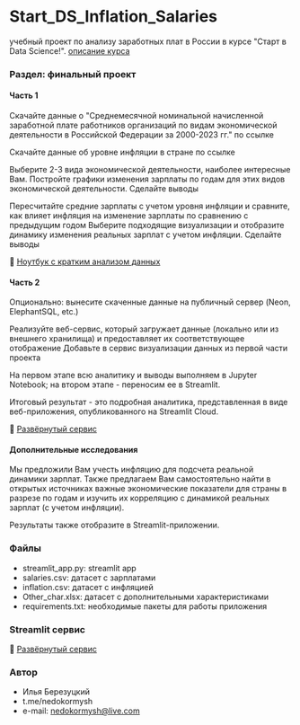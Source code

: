 # Start_DS_Inflation_Salaries
учебный проект по анализу заработных плат в России в курсе "Старт в Data Science!".
[описание курса](https://stepik.org/course/194633/info)

### Раздел: финальный проект

#### Часть 1
Скачайте данные о "Среднемесячной номинальной начисленной заработной плате работников организаций по видам экономической деятельности в Российской Федерации за 2000-2023 гг." по ссылке

Скачайте данные об уровне инфляции в стране по ссылке

Выберите 2-3 вида экономической деятельности, наиболее интересные Вам. Постройте графики изменения зарплаты по годам для этих видов экономической деятельности. Сделайте выводы

Пересчитайте средние зарплаты с учетом уровня инфляции и сравните, как влияет инфляция на изменение зарплаты по сравнению с предыдущим годом
Выберите подходящие визуализации и отобразите динамику изменения реальных зарплат с учетом инфляции. Сделайте выводы

🔭 [Ноутбук с кратким анализом данных](https://github.com/nedokormysh/Start_DS_Inflation_Salaries/blob/main/Start_DS_final.ipynb)

#### Часть 2
Опционально: вынесите скаченные данные на публичный сервер (Neon, ElephantSQL, etc.)

Реализуйте веб-сервис, который загружает данные (локально или из внешнего хранилища) и предоставляет их соответствующее отображение
Добавьте в сервис визуализации данных из первой части проекта

На первом этапе всю аналитику и выводы выполняем в Jupyter Notebook; на втором этапе - переносим ее в Streamlit.

Итоговый результат - это подробная аналитика, представленная в виде веб-приложения, опубликованного на Streamlit Cloud.

🔭 [Развёрнутый сервис](https://startdsinflationsalaries-14042024.streamlit.app/) 

#### Дополнительные исследования
Мы предложили Вам учесть инфляцию для подсчета реальной динамики зарплат. Также предлагаем Вам самостоятельно найти в открытых источниках важные экономические показатели для страны в разрезе по годам и изучить их корреляцию с динамикой реальных зарплат (с учетом инфляции). 

Результаты также отобразите в Streamlit-приложении.

### Файлы

- streamlit_app.py: streamlit app
- salaries.csv: датасет с зарплатами
- inflation.csv: датасет с инфляцией
- Other_char.xlsx: датасет с дополнительными характеристиками
- requirements.txt: необходимые пакеты для работы приложения

### Streamlit сервис
🔭 [Развёрнутый сервис](https://startdsinflationsalaries-14042024.streamlit.app/) 

### Автор 
* Илья Березуцкий
* t.me/nedokormysh
* e-mail: nedokormysh@live.com
